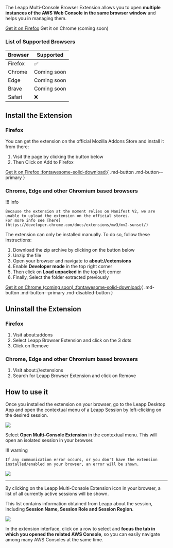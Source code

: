 The Leapp Multi-Console Browser Extension allows you to open **multiple instances of 
the AWS Web Console in the same browser window** and helps you in managing them.

<div class="button-container">
  <a href="https://addons.mozilla.org/en-US/firefox/addon/leapp-multi-console-extension/" class="md-button md-button--primary installation-button">Get it on Firefox<i></i></a>
  <a class="md-button md-disabled-button md-button--primary installation-button">Get it on Chrome (coming soon)</a>
</div>

### List of Supported Browsers

| Browser                    | Supported
| -------------------------- | ------------------------------------ 
| Firefox                    | :white_check_mark:
| Chrome                     | Coming soon
| Edge                       | Coming soon
| Brave                      | Coming soon
| Safari                     | :x:

## Install the Extension

### Firefox

You can get the extension on the official Mozilla Addons Store and install it from there:

1. Visit the page by clicking the button below
2. Then Click on Add to Firefox

[Get it on Firefox :fontawesome-solid-download:](https://addons.mozilla.org/en-US/firefox/addon/leapp-multi-console-extension/){ .md-button .md-button--primary }

### Chrome, Edge and other Chromium based browsers

!!! info
    
    Because the extension at the moment relies on Manifest V2, we are unable to upload the extension on the official stores. 
    For more info see [here](https://developer.chrome.com/docs/extensions/mv3/mv2-sunset/)

The extension can only be installed manually. To do so, follow these instructions:

1. Download the zip archive by clicking on the button below
2. Unzip the file
3. Open your browser and navigate to **about://extensions**
4. Enable **Developer mode** in the top right corner
5. Then click on **Load unpacked** in the top left corner
6. Finally, Select the folder extracted previously

[Get it on Chrome (coming soon) :fontawesome-solid-download:](){ .md-button .md-button--primary .md-disabled-button }

## Uninstall the Extension

### Firefox

1. Visit about:addons
2. Select Leapp Browser Extension and click on the 3 dots
3. Click on Remove

### Chrome, Edge and other Chromium based browsers

1. Visit about://extensions
2. Search for Leapp Browser Extension and click on Remove

## How to use it

Once you installed the extension on your browser, go to the Leapp Desktop App and open the contextual menu of a Leapp Session by left-clicking
on the desired session.

![](../../images/built-in-features/leapp-extension.png?style=even-smaller-img)

Select **Open Multi-Console Extension** in the contextual menu. This will open an isolated session in your browser.

!!! warning 
    
    If any communication error occurs, or you don't have the extension installed/enabled on your browser, an error will be shown.

![](../../images/built-in-features/extension-communication-error.png?style=even-smaller-img)

---

By clicking on the Leapp Multi-Console Extension icon in your browser, a list of all currently active sessions will be shown. 

This list contains information obtained from Leapp about the session, including **Session Name, Session Role and Session Region**.

![](../../images/built-in-features/leapp-browser-ui.png?style=even-smaller-img)

In the extension interface, click on a row to select and **focus the tab in which you opened the related AWS Console**, so you can easily navigate among many AWS Consoles
at the same time.

